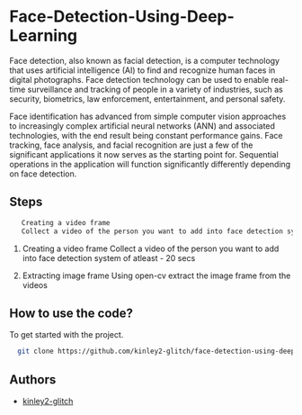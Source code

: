 # Face-Detection-Using-Deep-Learning

Face detection, also known as facial detection, is a computer technology that uses artificial intelligence (AI) to find and recognize human faces in digital photographs. Face detection technology can be used to enable real-time surveillance and tracking of people in a variety of industries, such as security, biometrics, law enforcement, entertainment, and personal safety.

Face identification has advanced from simple computer vision approaches to increasingly complex artificial neural networks (ANN) and associated technologies, with the end result being constant performance gains. Face tracking, face analysis, and facial recognition are just a few of the significant applications it now serves as the starting point for. Sequential operations in the application will function significantly differently depending on face detection.


## Steps
```bash
   Creating a video frame
   Collect a video of the person you want to add into face detection system of atleast - 20 secs
```
1. Creating a video frame
   Collect a video of the person you want to add into face detection system of atleast - 20 secs

2. Extracting image frame 
   Using open-cv extract the image frame from the videos
   
## How to use the code?
To get started with the project.
```bash
  git clone https://github.com/kinley2-glitch/face-detection-using-deep-learning
```

## Authors
- [kinley2-glitch](https://github.com/kinley2-glitch)

